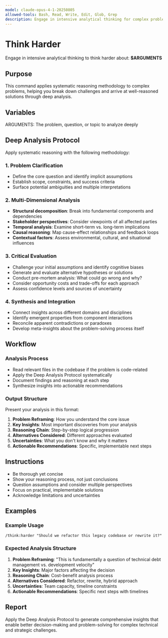 ```yaml
---
model: claude-opus-4-1-20250805
allowed-tools: Bash, Read, Write, Edit, Glob, Grep
description: Engage in intensive analytical thinking for complex problem solving and decision making
---
```


# Think Harder

Engage in intensive analytical thinking to think harder about: **$ARGUMENTS**

## Purpose
This command applies systematic reasoning methodology to complex problems, helping you break down challenges and arrive at well-reasoned solutions through deep analysis.

## Variables
ARGUMENTS: The problem, question, or topic to analyze deeply

## Deep Analysis Protocol

Apply systematic reasoning with the following methodology:

### 1. Problem Clarification
- Define the core question and identify implicit assumptions
- Establish scope, constraints, and success criteria
- Surface potential ambiguities and multiple interpretations

### 2. Multi-Dimensional Analysis
- **Structural decomposition**: Break into fundamental components and dependencies
- **Stakeholder perspectives**: Consider viewpoints of all affected parties
- **Temporal analysis**: Examine short-term vs. long-term implications
- **Causal reasoning**: Map cause-effect relationships and feedback loops
- **Contextual factors**: Assess environmental, cultural, and situational influences

### 3. Critical Evaluation
- Challenge your initial assumptions and identify cognitive biases
- Generate and evaluate alternative hypotheses or solutions
- Conduct pre-mortem analysis: What could go wrong and why?
- Consider opportunity costs and trade-offs for each approach
- Assess confidence levels and sources of uncertainty

### 4. Synthesis and Integration
- Connect insights across different domains and disciplines
- Identify emergent properties from component interactions
- Reconcile apparent contradictions or paradoxes
- Develop meta-insights about the problem-solving process itself

## Workflow

### Analysis Process
- Read relevant files in the codebase if the problem is code-related
- Apply the Deep Analysis Protocol systematically
- Document findings and reasoning at each step
- Synthesize insights into actionable recommendations

### Output Structure
Present your analysis in this format:
1. **Problem Reframing**: How you understand the core issue
2. **Key Insights**: Most important discoveries from your analysis
3. **Reasoning Chain**: Step-by-step logical progression
4. **Alternatives Considered**: Different approaches evaluated
5. **Uncertainties**: What you don't know and why it matters
6. **Actionable Recommendations**: Specific, implementable next steps

## Instructions
- Be thorough yet concise
- Show your reasoning process, not just conclusions
- Question assumptions and consider multiple perspectives
- Focus on practical, implementable solutions
- Acknowledge limitations and uncertainties

## Examples

### Example Usage
```
/think:harder "Should we refactor this legacy codebase or rewrite it?"
```

### Expected Analysis Structure
1. **Problem Reframing**: "This is fundamentally a question of technical debt management vs. development velocity"
2. **Key Insights**: Major factors affecting the decision
3. **Reasoning Chain**: Cost-benefit analysis process
4. **Alternatives Considered**: Refactor, rewrite, hybrid approach
5. **Uncertainties**: Team capacity, timeline constraints
6. **Actionable Recommendations**: Specific next steps with timelines

## Report
Apply the Deep Analysis Protocol to generate comprehensive insights that enable better decision-making and problem-solving for complex technical and strategic challenges.